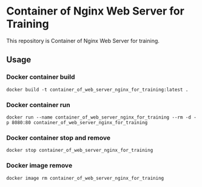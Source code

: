 # Container of Nginx Web Server for Training

This repository is Container of Nginx Web Server for training.

## Usage

### Docker container build

`docker build -t container_of_web_server_nginx_for_training:latest .`

### Docker container run

`docker run --name container_of_web_server_nginx_for_training --rm -d -p 8080:80 container_of_web_server_nginx_for_training`

### Docker container stop and remove

`docker stop container_of_web_server_nginx_for_training`

### Docker image remove

`docker image rm container_of_web_server_nginx_for_training`
